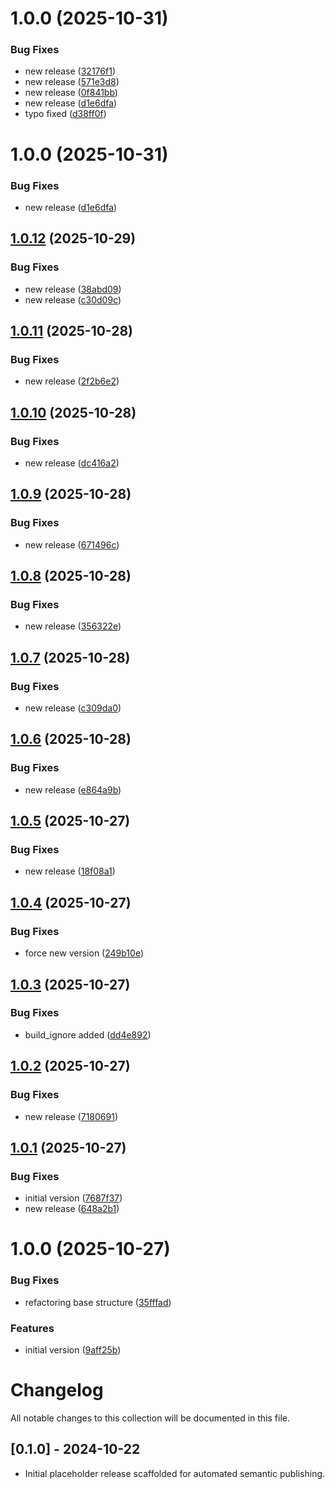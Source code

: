 # 1.0.0 (2025-10-31)


### Bug Fixes

* new release ([32176f1](https://gitlab.com/lit4/modulix/platform/software-development-ecosystem/automation-tools/ansible/collections/foundation_services/commit/32176f1df47a33fa9fcd1d319a41b3a4c91f9554))
* new release ([571e3d8](https://gitlab.com/lit4/modulix/platform/software-development-ecosystem/automation-tools/ansible/collections/foundation_services/commit/571e3d85a8362599e7f0fa8343c281ffcfc0e591))
* new release ([0f841bb](https://gitlab.com/lit4/modulix/platform/software-development-ecosystem/automation-tools/ansible/collections/foundation_services/commit/0f841bb0ea6b83f41adad45229a9bacd483c5871))
* new release ([d1e6dfa](https://gitlab.com/lit4/modulix/platform/software-development-ecosystem/automation-tools/ansible/collections/foundation_services/commit/d1e6dfac8221cd302b4711b62b4f29b20959ee8f))
* typo fixed ([d38ff0f](https://gitlab.com/lit4/modulix/platform/software-development-ecosystem/automation-tools/ansible/collections/foundation_services/commit/d38ff0f6468af8737b24f7625bade8c30baf25be))

# 1.0.0 (2025-10-31)


### Bug Fixes

* new release ([d1e6dfa](https://gitlab.com/lit4/modulix/platform/software-development-ecosystem/automation-tools/ansible/collections/foundation_services/commit/d1e6dfac8221cd302b4711b62b4f29b20959ee8f))

## [1.0.12](https://gitlab.com/lit4/modulix/platform/software-development-ecosystem/automation-tools/ansible/collections/foundation_services/compare/v1.0.11...v1.0.12) (2025-10-29)


### Bug Fixes

* new release ([38abd09](https://gitlab.com/lit4/modulix/platform/software-development-ecosystem/automation-tools/ansible/collections/foundation_services/commit/38abd09fca8039e39a6acfa8842f9f9d3d6d1217))
* new release ([c30d09c](https://gitlab.com/lit4/modulix/platform/software-development-ecosystem/automation-tools/ansible/collections/foundation_services/commit/c30d09ce2f5e67cf7d6c26f5e13bf3372c7828b5))

## [1.0.11](https://gitlab.com/lit4/modulix/platform/software-development-ecosystem/automation-tools/ansible/collections/foundation_services/compare/v1.0.10...v1.0.11) (2025-10-28)


### Bug Fixes

* new release ([2f2b6e2](https://gitlab.com/lit4/modulix/platform/software-development-ecosystem/automation-tools/ansible/collections/foundation_services/commit/2f2b6e27d69690b35813982523d87856bf6e095d))

## [1.0.10](https://gitlab.com/lit4/modulix/platform/software-development-ecosystem/automation-tools/ansible/collections/foundation_services/compare/v1.0.9...v1.0.10) (2025-10-28)


### Bug Fixes

* new release ([dc416a2](https://gitlab.com/lit4/modulix/platform/software-development-ecosystem/automation-tools/ansible/collections/foundation_services/commit/dc416a27a0fc50d7c8cda0cf909e17b2de2de6f4))

## [1.0.9](https://gitlab.com/lit4/modulix/platform/software-development-ecosystem/automation-tools/ansible/collections/foundation_services/compare/v1.0.8...v1.0.9) (2025-10-28)


### Bug Fixes

* new release ([671496c](https://gitlab.com/lit4/modulix/platform/software-development-ecosystem/automation-tools/ansible/collections/foundation_services/commit/671496cc92845de90008de9736dac2f5d15a61ae))

## [1.0.8](https://gitlab.com/lit4/modulix/platform/software-development-ecosystem/automation-tools/ansible/collections/foundation_services/compare/v1.0.7...v1.0.8) (2025-10-28)


### Bug Fixes

* new release ([356322e](https://gitlab.com/lit4/modulix/platform/software-development-ecosystem/automation-tools/ansible/collections/foundation_services/commit/356322e57c30d5d60aaf11422b949cd986ee5e2a))

## [1.0.7](https://gitlab.com/lit4/modulix/platform/software-development-ecosystem/automation-tools/ansible/collections/foundation_services/compare/v1.0.6...v1.0.7) (2025-10-28)


### Bug Fixes

* new release ([c309da0](https://gitlab.com/lit4/modulix/platform/software-development-ecosystem/automation-tools/ansible/collections/foundation_services/commit/c309da0cc869d1c74f36964edda18b9be0bcde18))

## [1.0.6](https://gitlab.com/lit4/modulix/platform/software-development-ecosystem/automation-tools/ansible/collections/foundation_services/compare/v1.0.5...v1.0.6) (2025-10-28)


### Bug Fixes

* new release ([e864a9b](https://gitlab.com/lit4/modulix/platform/software-development-ecosystem/automation-tools/ansible/collections/foundation_services/commit/e864a9bdf32c050a359fc190e17b88b01494f780))

## [1.0.5](https://gitlab.com/lit4/modulix/platform/software-development-ecosystem/automation-tools/ansible/collections/foundation_services/compare/v1.0.4...v1.0.5) (2025-10-27)


### Bug Fixes

* new release ([18f08a1](https://gitlab.com/lit4/modulix/platform/software-development-ecosystem/automation-tools/ansible/collections/foundation_services/commit/18f08a11daecf75036a9183d47ef8eead1d6f1b6))

## [1.0.4](https://gitlab.com/lit4/modulix/platform/software-development-ecosystem/automation-tools/ansible/collections/foundation_services/compare/v1.0.3...v1.0.4) (2025-10-27)


### Bug Fixes

* force new version ([249b10e](https://gitlab.com/lit4/modulix/platform/software-development-ecosystem/automation-tools/ansible/collections/foundation_services/commit/249b10e3d702901b6037cd86368533b93f269f0a))

## [1.0.3](https://gitlab.com/lit4/modulix/platform/software-development-ecosystem/automation-tools/ansible/collections/foundation_services/compare/v1.0.2...v1.0.3) (2025-10-27)


### Bug Fixes

* build_ignore added ([dd4e892](https://gitlab.com/lit4/modulix/platform/software-development-ecosystem/automation-tools/ansible/collections/foundation_services/commit/dd4e892fa30c02b49cf3c39af89fa4cdc59b229c))

## [1.0.2](https://gitlab.com/lit4/modulix/platform/software-development-ecosystem/automation-tools/ansible/collections/foundation_services/compare/v1.0.1...v1.0.2) (2025-10-27)


### Bug Fixes

* new release ([7180691](https://gitlab.com/lit4/modulix/platform/software-development-ecosystem/automation-tools/ansible/collections/foundation_services/commit/7180691046cd9f7d7523ba748dd21bbf279ba183))

## [1.0.1](https://gitlab.com/lit4/modulix/platform/software-development-ecosystem/automation-tools/ansible/collections/foundation_services/compare/v1.0.0...v1.0.1) (2025-10-27)


### Bug Fixes

* initial version ([7687f37](https://gitlab.com/lit4/modulix/platform/software-development-ecosystem/automation-tools/ansible/collections/foundation_services/commit/7687f37fc86abc0f1cfcc23a8c296b5c0034a9c3))
* new release ([648a2b1](https://gitlab.com/lit4/modulix/platform/software-development-ecosystem/automation-tools/ansible/collections/foundation_services/commit/648a2b1adc1c25cd076382dea419a7494bc7f7bf))

# 1.0.0 (2025-10-27)


### Bug Fixes

* refactoring base structure ([35fffad](https://gitlab.com/lit4/modulix/platform/software-development-ecosystem/automation-tools/ansible/collections/foundation_services/commit/35fffad00db4b5c9189171d64ea130842ee3f92b))


### Features

* initial version ([9aff25b](https://gitlab.com/lit4/modulix/platform/software-development-ecosystem/automation-tools/ansible/collections/foundation_services/commit/9aff25baf90b5a3d7d0d4e89d897ca6d4efa5668))

# Changelog

All notable changes to this collection will be documented in this file.

## [0.1.0] - 2024-10-22

- Initial placeholder release scaffolded for automated semantic publishing.
